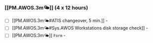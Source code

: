 ### [[PM.AWOS.3m🌤️]] (4 x 12 hours)
- [ ] [[PM.AWOS.3m🌤️#ATIS changeover, 5 min.]] -
- [ ] [[PM.AWOS.3m🌤️#Sys.AWOS Workstations disk storage check]] -
- [ ] [[PM.AWOS.3m🌤️]] `Form` -